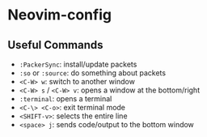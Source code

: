 # Neovim-config

## Useful Commands

- `:PackerSync`: install/update packets
- `:so` or `:source`: do something about packets
- `<C-W> w`: switch to another window
- `<C-W> s` / `<C-W> v`: opens a window at the bottom/right
- `:terminal`: opens a terminal
- `<C-\> <C-o>`: exit terminal mode
- `<SHIFT-v>`: selects the entire line
- `<space> j`: sends code/output to the bottom window
